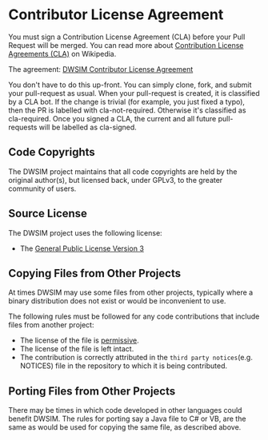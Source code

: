 # Contributor License Agreement

You must sign a Contribution License Agreement (CLA) before your Pull Request will be merged. You can read more about [Contribution License Agreements (CLA)](https://en.wikipedia.org/wiki/Contributor_License_Agreement) on Wikipedia.

The agreement: [DWSIM Contributor License Agreement](https://gist.github.com/DanWBR/229c25458e596ef9c778c0301cf52fc3)

You don't have to do this up-front. You can simply clone, fork, and submit your pull-request as usual. When your pull-request is created, it is classified by a CLA bot. If the change is trivial (for example, you just fixed a typo), then the PR is labelled with cla-not-required. Otherwise it's classified as cla-required. Once you signed a CLA, the current and all future pull-requests will be labelled as cla-signed.

## Code Copyrights

The DWSIM project maintains that all code copyrights are held by the original author(s), but licensed back, under GPLv3, to the greater community of users.

## Source License

The DWSIM project uses the following license:

* The [General Public License Version 3](https://www.gnu.org/licenses/gpl-3.0.txt)

## Copying Files from Other Projects

At times DWSIM may use some files from other projects, typically where a binary distribution does not exist or would be inconvenient to use.

The following rules must be followed for any code contributions that include files from another project:

* The license of the file is [permissive](https://en.wikipedia.org/wiki/Permissive_free_software_licence).
* The license of the file is left intact.
* The contribution is correctly attributed in the `third party notices`(e.g. NOTICES) file in the repository to which it is being contributed.

## Porting Files from Other Projects

There may be times in which code developed in other languages could benefit DWSIM. The rules for porting say a Java file to C# or VB, are the same as would be used for copying the same file, as described above.
